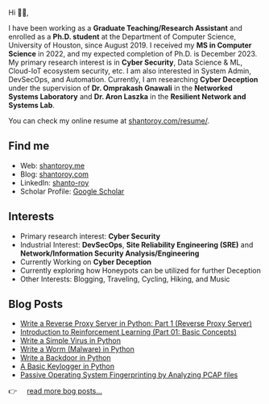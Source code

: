 
Hi 👋🏻,

I have been working as a **Graduate Teaching/Research Assistant** and enrolled as a **Ph.D. student** at the Department of Computer Science, University of Houston, since August 2019. I received my **MS in Computer Science** in 2022, and my expected completion of Ph.D. is December 2023. My primary research interest is in **Cyber Security**, Data Science & ML, Cloud-IoT ecosystem security, etc. I am also interested in System Admin, DevSecOps, and Automation. Currently, I am researching **Cyber Deception** under the supervision of **Dr. Omprakash Gnawali** in the **Networked Systems Laboratory** and **Dr. Aron Laszka** in the **Resilient Network and Systems Lab**.

You can check my online resume at [shantoroy.com/resume/][1].

## Find me

- Web: [shantoroy.me][2]
- Blog: [shantoroy.com][3]
- LinkedIn: [shanto-roy][4]
- Scholar Profile: [Google Scholar](https://scholar.google.com/citations?user=OMGYMbwAAAAJ&hl=en)

## Interests
- Primary research interest: **Cyber Security**
- Industrial Interest: **DevSecOps**, **Site Reliability Engineering (SRE)** and **Network/Information Security Analysis/Engineering**
- Currently Working on **Cyber Deception**
- Currently exploring how Honeypots can be utilized for further Deception
- Other Interests: Blogging, Traveling, Cycling, Hiking, and Music


## Blog Posts
- [Write a Reverse Proxy Server in Python: Part 1 (Reverse Proxy Server)](https://shantoroy.com/network/write-a-reverse-proxy-server-in-python/)
- [Introduction to Reinforcement Learning (Part 01: Basic Concepts)](https://shantoroy.com/reinforcement-learning/intro-to-reinforcement-learning-part1-basic-concepts/)
- [Write a Simple Virus in Python](https://shantoroy.com/security/write-a-virus-in-python/)
- [Write a Worm (Malware) in Python](https://shantoroy.com/security/write-a-worm-malware-in-python/)
- [Write a Backdoor in Python](https://shantoroy.com/security/simple-backdoor-using-python/)
- [A Basic Keylogger in Python](https://shantoroy.com/security/a-simple-keylogger-in-python/)
- [Passive Operating System Fingerprinting by Analyzing PCAP files](https://shantoroy.com/security/operating-system-fingerprinting/)

:point_right: &nbsp;&nbsp;&nbsp; [read more bog posts...](https://www.shantoroy.com)

[1]: https://www.shantoroy.com/resume/
[2]: https://www.shantoroy.me
[3]: https://www.shantoroy.com
[4]: https://www.linkedin.com/in/shanto-roy/
